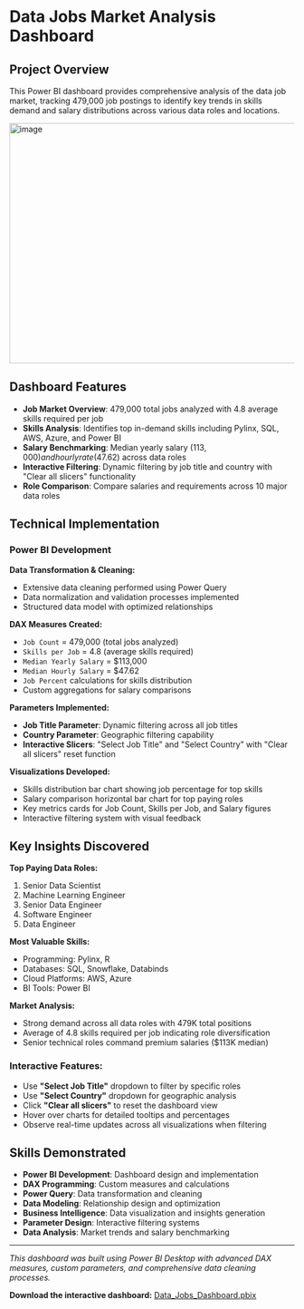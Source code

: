 # Data Jobs Market Analysis Dashboard

## Project Overview
This Power BI dashboard provides comprehensive analysis of the data job market, tracking 479,000 job postings to identify key trends in skills demand and salary distributions across various data roles and locations.

<img width="757" height="424" alt="image" src="https://github.com/user-attachments/assets/636bb3ec-9fe4-42bc-9a97-ccdd5aad0fd8" />

## Dashboard Features
- **Job Market Overview**: 479,000 total jobs analyzed with 4.8 average skills required per job
- **Skills Analysis**: Identifies top in-demand skills including Pylinx, SQL, AWS, Azure, and Power BI
- **Salary Benchmarking**: Median yearly salary ($113,000) and hourly rate ($47.62) across data roles
- **Interactive Filtering**: Dynamic filtering by job title and country with "Clear all slicers" functionality
- **Role Comparison**: Compare salaries and requirements across 10 major data roles

## Technical Implementation

### Power BI Development
**Data Transformation & Cleaning:**
- Extensive data cleaning performed using Power Query
- Data normalization and validation processes implemented
- Structured data model with optimized relationships

**DAX Measures Created:**
- `Job Count` = 479,000 (total jobs analyzed)
- `Skills per Job` = 4.8 (average skills required)
- `Median Yearly Salary` = $113,000
- `Median Hourly Salary` = $47.62
- `Job Percent` calculations for skills distribution
- Custom aggregations for salary comparisons

**Parameters Implemented:**
- **Job Title Parameter**: Dynamic filtering across all job titles
- **Country Parameter**: Geographic filtering capability
- **Interactive Slicers**: "Select Job Title" and "Select Country" with "Clear all slicers" reset function

**Visualizations Developed:**
- Skills distribution bar chart showing job percentage for top skills
- Salary comparison horizontal bar chart for top paying roles
- Key metrics cards for Job Count, Skills per Job, and Salary figures
- Interactive filtering system with visual feedback

## Key Insights Discovered

**Top Paying Data Roles:**
1. Senior Data Scientist
2. Machine Learning Engineer
3. Senior Data Engineer
4. Software Engineer
5. Data Engineer

**Most Valuable Skills:**
- Programming: Pylinx, R
- Databases: SQL, Snowflake, Databinds
- Cloud Platforms: AWS, Azure
- BI Tools: Power BI

**Market Analysis:**
- Strong demand across all data roles with 479K total positions
- Average of 4.8 skills required per job indicating role diversification
- Senior technical roles command premium salaries ($113K median)

### Interactive Features:
- Use **"Select Job Title"** dropdown to filter by specific roles
- Use **"Select Country"** dropdown for geographic analysis
- Click **"Clear all slicers"** to reset the dashboard view
- Hover over charts for detailed tooltips and percentages
- Observe real-time updates across all visualizations when filtering

## Skills Demonstrated
- **Power BI Development**: Dashboard design and implementation
- **DAX Programming**: Custom measures and calculations
- **Power Query**: Data transformation and cleaning
- **Data Modeling**: Relationship design and optimization
- **Business Intelligence**: Data visualization and insights generation
- **Parameter Design**: Interactive filtering systems
- **Data Analysis**: Market trends and salary benchmarking

---

*This dashboard was built using Power BI Desktop with advanced DAX measures, custom parameters, and comprehensive data cleaning processes.*

**Download the interactive dashboard:** [Data_Jobs_Dashboard.pbix](https://drive.google.com/file/d/1N1EpYu5OtSsqk1xDQK_cgTeupp0I0Gi-/view?usp=drive_link)
